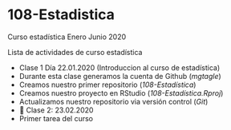 # 108-Estadistica
Curso estadística Enero Junio 2020

Lista de actividades de curso estadística

+ Clase 1 Día 22.01.2020 (Introduccion al curso de estadística)
 + Durante esta clase generamos la cuenta de Github (*mgtagle*)
 + Creamos nuestro primer repositorio (*108-Estadística*)
 + Creamos nuestro proyecto en RStudio (*108-Estadística.Rproj*)
 + Actualizamos nuestro repositorio via versión control (*Git*)
+ :paperclip: Clase 2: 23.02.2020
+ Primer tarea del curso
